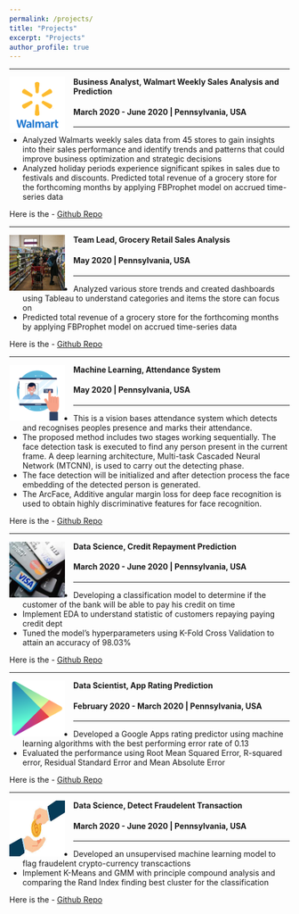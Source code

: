 ```yaml
---
permalink: /projects/
title: "Projects"
excerpt: "Projects"
author_profile: true
---
```


-----
<img align="left" height="100" width="100" src="../images/walmart.png" style="padding-right:15px">

**Business Analyst, Walmart Weekly Sales Analysis and Prediction**
#### March 2020 - June 2020 | Pennsylvania, USA

-----
*	Analyzed Walmarts weekly sales data from 45 stores to gain insights into their sales performance and identify trends and patterns that could improve business optimization and strategic decisions
*	Analyzed holiday periods experience significant spikes in sales due to festivals and discounts. Predicted total revenue of a grocery store for the forthcoming months by applying FBProphet model on accrued time-series data <br>

Here is the - [Github Repo](https://github.com/deneshkumarmn/Walmart-Salse-Analysis)

-----
<img align="left" height="100" width="100" src="../images/grocery_store.jpg" style="padding-right:15px">

**Team Lead, Grocery Retail Sales Analysis**
#### May 2020 | Pennsylvania, USA

-----
*	Analyzed various store trends and created dashboards using Tableau to understand categories and items the store can focus on
*	Predicted total revenue of a grocery store for the forthcoming months by applying FBProphet model on accrued time-series data
  
Here is the - [Github Repo](https://github.com/deneshkumarmn/Grocery-Retail-Sales-Analysis)

-----
<img align="left" height="100" width="100" src="../images/face.png" style="padding-right:15px">

**Machine Learning, Attendance System**
#### May 2020 | Pennsylvania, USA

-----
* This is a vision bases attendance system which detects and recognises peoples presence and marks their attendance. 
*	The proposed method includes two stages working sequentially. The face detection task is executed to find any person present in the current frame. A deep learning architecture, Multi-task Cascaded Neural Network (MTCNN), is used to carry out the detecting phase.
*	The face detection will be initialized and after detection process the face embedding of the detected person is generated. 
*	The ArcFace, Additive angular margin loss for deep face recognition is used to obtain highly discriminative features for face recognition.

Here is the - [Github Repo](https://github.com/deneshkumarmn/Vision-Based-Attendance-System)

-----
<img align="left" height="100" width="100" src="../images/credit.jpg" style="padding-right:15px">

**Data Science, Credit Repayment Prediction**
#### March 2020 - June 2020 | Pennsylvania, USA

-----
*	Developing a classification model to determine if the customer of the bank will be able to pay his credit on time
*	Implement EDA to understand statistic of customers repaying paying credit dept
*	Tuned the model’s hyperparameters using K-Fold Cross Validation to attain an accuracy of 98.03% <br>

Here is the - [Github Repo](https://github.com/deneshkumarmn/Credit-Repayment-Prediction)

-----
<img align="left" height="100" width="100" src="../images/playstore.png" style="padding-right:15px">

**Data Scientist, App Rating Prediction**
#### February 2020 - March 2020 | Pennsylvania, USA

-----
*	Developed a Google Apps rating predictor using machine learning algorithms with the best performing error rate of 0.13
*	Evaluated the performance using Root Mean Squared Error, R-squared error, Residual Standard Error and Mean Absolute Error  <br>

Here is the - [Github Repo](https://github.com/deneshkumarmn/App-Rating-Prediction)

-----
<img align="left" height="100" width="100" src="../images/coin.png" style="padding-right:15px">

**Data Science, Detect Fraudelent Transaction**
#### March 2020 - June 2020 | Pennsylvania, USA

-----
*	Developed an unsupervised machine learning model to flag fraudelent crypto-currency transcactions 
*	Implement K-Means and GMM with principle compound analysis and comparing the Rand Index finding best cluster for the classification <br>

Here is the - [Github Repo](https://github.com/deneshkumarmn/Detect-Fraudelent-Transaction)

